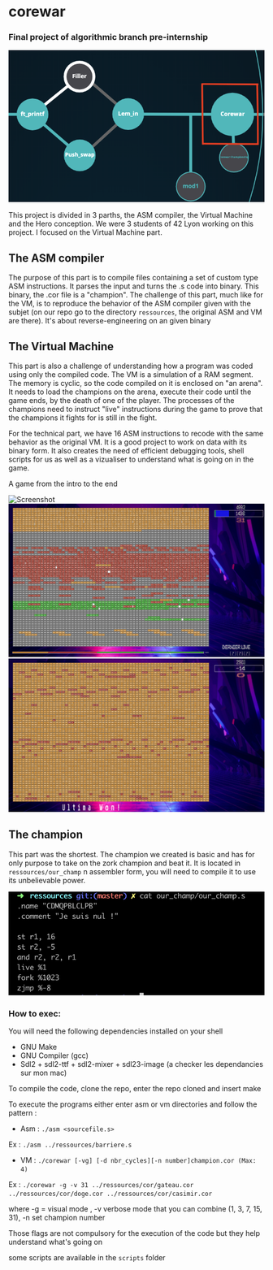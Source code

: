 # corewar

### Final project of algorithmic branch pre-internship

![Screenshot](ressources/.screenshots/graphcw.png)

This project is divided in 3 parths, the ASM compiler, the Virtual Machine and the Hero conception. We were 3 students of 42 Lyon working on this project. I focused on the Virtual Machine part.

## The ASM compiler

The purpose of this part is to compile files containing a set of custom type ASM instructions. It parses the input and turns the .s code into binary. This binary, the .cor file is a "champion". The challenge of this part, much like for the VM, is to reproduce the behavior of the ASM compiler given with the subjet (on our repo go to the directory `ressources`, the original ASM and VM are there). It's about reverse-engineering on an given binary

## The Virtual Machine

This part is also a challenge of understanding how a program was coded using only the compiled code. The VM is a simulation of a RAM segment. The memory is cyclic, so the code compiled on it is enclosed on "an arena". It needs to load the champions on the arena, execute their code until the game ends, by the death of one of the player. The processes of the champions need to instruct "live" instructions during the game to prove that the champions it fights for is still in the fight.

For the technical part, we have 16 ASM instructions to recode with the same behavior as the original VM. It is a good project to work on data with its binary form. It also creates the need of efficient debugging tools, shell scripts for us as well as a vizualiser to understand what is going on in the game. 

A game from the intro to the end

![Screenshot](ressources/.screenshots/intro.png)
![Screenshot](ressources/.screenshots/early.png)
![Screenshot](ressources/.screenshots/end.png)


## The champion

This part was the shortest. The champion we created is basic and has for only purpose to take on the zork champion and beat it.
It is located in `ressources/our_champ` n assembler form, you will need to compile it to use its unbelievable power.

![Screenshot](ressources/.screenshots/ourchampcw.png)

### How to exec:

You will need the following dependencies installed on your shell 
- GNU Make
- GNU Compiler (gcc)
- Sdl2 + sdl2-ttf + sdl2-mixer + sdl23-image (a checker les dependancies sur mon mac)

To compile the code, clone the repo, enter the repo cloned and insert make

To execute the programs either enter asm or vm directories and follow the pattern :
- Asm : `./asm <sourcefile.s>`
 
 Ex : `./asm ../ressources/barriere.s`

- VM : `./corewar [-vg] [-d nbr_cycles][-n number]champion.cor (Max: 4) `

Ex : `./corewar -g -v 31 ../ressources/cor/gateau.cor ../ressources/cor/doge.cor ../ressources/cor/casimir.cor`

where -g = visual mode , -v verbose mode that you can combine (1, 3, 7, 15, 31), -n set champion number

Those flags are not compulsory for the execution of the code but they help understand what's going on

some scripts are available in the `scripts` folder 
